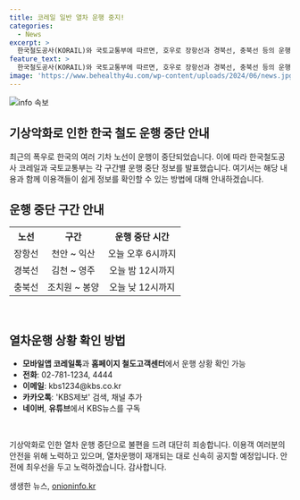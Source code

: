 ```yaml
---
title: 코레일 일반 열차 운행 중지!
categories:
  - News
excerpt: >
  한국철도공사(KORAIL)와 국토교통부에 따르면, 호우로 장항선과 경북선, 충북선 등의 운행이 중단되었습니다. 경북선 김천~영주 구간은 오늘 밤 12시까지, 장항선 천안~익산은 오늘 오후 6시까지, 충북선 조치원~봉양은 오늘 낮 12시까지 운행이 중단됩니다. 열차 운행 상황은 모바일앱 코레일톡과 철도고객센터를 통해 확인할 수 있습니다. 이용고객은 해당 정보에 주의를 기울여야 합니다.
feature_text: >
  한국철도공사(KORAIL)와 국토교통부에 따르면, 호우로 장항선과 경북선, 충북선 등의 운행이 중단되었습니다. 경북선 김천~영주 구간은 오늘 밤 12시까지, 장항선 천안~익산은 오늘 오후 6시까지, 충북선 조치원~봉양은 오늘 낮 12시까지 운행이 중단됩니다. 열차 운행 상황은 모바일앱 코레일톡과 철도고객센터를 통해 확인할 수 있습니다. 이용고객은 해당 정보에 주의를 기울여야 합니다.
image: 'https://www.behealthy4u.com/wp-content/uploads/2024/06/news.jpg'
---
```


<p><img src="https://www.behealthy4u.com/wp-content/uploads/2024/06/news.jpg" alt="info 속보" /></p>

<h2>기상악화로 인한 한국 철도 운행 중단 안내</h2>

<p data-ke-size="size16">최근의 폭우로 한국의 여러 기차 노선이 운행이 중단되었습니다. 이에 따라 한국철도공사 코레일과 국토교통부는 각 구간별 운행 중단 정보를 발표했습니다. 여기서는 해당 내용과 함께 이용객들이 쉽게 정보를 확인할 수 있는 방법에 대해 안내하겠습니다.</p>

<h2 data-ke-size="size26">운행 중단 구간 안내</h2>

<table>
  <tr>
    <th>노선</th>
    <th>구간</th>
    <th>운행 중단 시간</th>
  </tr>
  <tr>
    <td style="text-align: center;">장항선</td>
    <td style="text-align: center;">천안 ~ 익산</td>
    <td style="text-align: center;">오늘 오후 6시까지</td>
  </tr>
  <tr>
    <td style="text-align: center;">경북선</td>
    <td style="text-align: center;">김천 ~ 영주</td>
    <td style="text-align: center;">오늘 밤 12시까지</td>
  </tr>
  <tr>
    <td style="text-align: center;">충북선</td>
    <td style="text-align: center;">조치원 ~ 봉양</td>
    <td style="text-align: center;">오늘 낮 12시까지</td>
  </tr>
</table>

<p data-ke-size="size16">&nbsp;</p>

<h2 data-ke-size="size26">열차운행 상황 확인 방법</h2>

<ul>
  <li><b>모바일앱 코레일톡</b>과 <b>홈페이지 철도고객센터</b>에서 운행 상황 확인 가능</li>
  <li><b>전화</b>: 02-781-1234, 4444</li>
  <li><b>이메일</b>: kbs1234@kbs.co.kr</li>
  <li><b>카카오톡</b>: 'KBS제보' 검색, 채널 추가</li>
  <li><b>네이버</b>, <b>유튜브</b>에서 KBS뉴스를 구독</li>
</ul>

<p data-ke-size="size16">&nbsp;</p>

<p data-ke-size="size16">기상악화로 인한 열차 운행 중단으로 불편을 드려 대단히 죄송합니다. 이용객 여러분의 안전을 위해 노력하고 있으며, 열차운행이 재개되는 대로 신속히 공지할 예정입니다. 안전에 최우선을 두고 노력하겠습니다. 감사합니다.</p>
생생한 뉴스, <a href="https://onioninfo.kr" rel="dofollow">onioninfo.kr</a>


